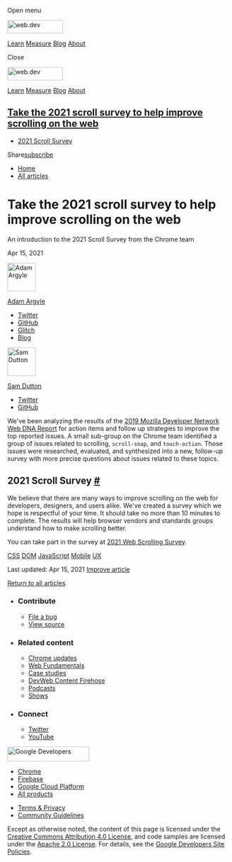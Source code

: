 <span class="w-tooltip w-tooltip--left">Open menu</span>

<a href="/" class="gc-analytics-event header-default__logo-link"><img src="/images/lockup.svg" alt="web.dev" class="header-default__logo" width="125" height="30" /></a>

<a href="/learn/" class="gc-analytics-event header-default__link">Learn</a> <a href="/measure/" class="gc-analytics-event header-default__link">Measure</a> <a href="/blog/" class="gc-analytics-event header-default__link">Blog</a> <a href="/about/" class="gc-analytics-event header-default__link">About</a>

<span class="w-tooltip">Close</span>

<a href="/" class="gc-analytics-event"><img src="/images/lockup.svg" alt="web.dev" class="drawer-default__logo" width="125" height="30" /></a>

<a href="/learn/" class="gc-analytics-event drawer-default__link">Learn</a> <a href="/measure/" class="gc-analytics-event drawer-default__link">Measure</a> <a href="/blog/" class="gc-analytics-event drawer-default__link">Blog</a> <a href="/about/" class="gc-analytics-event drawer-default__link">About</a>

<a href="#take-the-2021-scroll-survey-to-help-improve-scrolling-on-the-web" class="w-toc__header--link">Take the 2021 scroll survey to help improve scrolling on the web</a>
----------------------------------------------------------------------------------------------------------------------------------------------------------------------------

-   [2021 Scroll Survey](#2021-scroll-survey)

Share<a href="/newsletter/" class="gc-analytics-event w-actions__fab w-actions__fab--subscribe"><span>subscribe</span></a>

-   <a href="/" class="gc-analytics-event w-breadcrumbs__link w-breadcrumbs__link--left-justify">Home</a>
-   <a href="/blog" class="gc-analytics-event w-breadcrumbs__link">All articles</a>

Take the 2021 scroll survey to help improve scrolling on the web
================================================================

An introduction to the 2021 Scroll Survey from the Chrome team

Apr 15, 2021

[<img src="https://web-dev.imgix.net/image/admin/jdQIxAJrGuFOtwmuDfIn.jpg?auto=format&amp;fit=crop&amp;h=64&amp;w=64" alt="Adam Argyle" class="w-author__image" sizes="(min-width: 64px) 64px, calc(100vw - 48px)" srcset="https://web-dev.imgix.net/image/admin/jdQIxAJrGuFOtwmuDfIn.jpg?fit=crop&amp;h=64&amp;w=64&amp;auto=format&amp;dpr=1&amp;q=75, https://web-dev.imgix.net/image/admin/jdQIxAJrGuFOtwmuDfIn.jpg?fit=crop&amp;h=64&amp;w=64&amp;auto=format&amp;dpr=2&amp;q=50 2x, https://web-dev.imgix.net/image/admin/jdQIxAJrGuFOtwmuDfIn.jpg?fit=crop&amp;h=64&amp;w=64&amp;auto=format&amp;dpr=3&amp;q=35 3x, https://web-dev.imgix.net/image/admin/jdQIxAJrGuFOtwmuDfIn.jpg?fit=crop&amp;h=64&amp;w=64&amp;auto=format&amp;dpr=4&amp;q=23 4x, https://web-dev.imgix.net/image/admin/jdQIxAJrGuFOtwmuDfIn.jpg?fit=crop&amp;h=64&amp;w=64&amp;auto=format&amp;dpr=5&amp;q=20 5x" width="64" height="64" />](/authors/adamargyle/)

<a href="/authors/adamargyle/" class="w-author__name-link">Adam Argyle</a>

-   <a href="https://twitter.com/argyleink" class="w-author__link">Twitter</a>
-   <a href="https://github.com/argyleink" class="w-author__link">GitHub</a>
-   <a href="https://glitch.com/@argyleink" class="w-author__link">Glitch</a>
-   <a href="https://nerdy.dev" class="w-author__link">Blog</a>

[<img src="https://web-dev.imgix.net/image/admin/wPss4TJX9IJ1CJza7iFY.jpg?auto=format&amp;fit=crop&amp;h=64&amp;w=64" alt="Sam Dutton" class="w-author__image" sizes="(min-width: 64px) 64px, calc(100vw - 48px)" srcset="https://web-dev.imgix.net/image/admin/wPss4TJX9IJ1CJza7iFY.jpg?fit=crop&amp;h=64&amp;w=64&amp;auto=format&amp;dpr=1&amp;q=75, https://web-dev.imgix.net/image/admin/wPss4TJX9IJ1CJza7iFY.jpg?fit=crop&amp;h=64&amp;w=64&amp;auto=format&amp;dpr=2&amp;q=50 2x, https://web-dev.imgix.net/image/admin/wPss4TJX9IJ1CJza7iFY.jpg?fit=crop&amp;h=64&amp;w=64&amp;auto=format&amp;dpr=3&amp;q=35 3x, https://web-dev.imgix.net/image/admin/wPss4TJX9IJ1CJza7iFY.jpg?fit=crop&amp;h=64&amp;w=64&amp;auto=format&amp;dpr=4&amp;q=23 4x, https://web-dev.imgix.net/image/admin/wPss4TJX9IJ1CJza7iFY.jpg?fit=crop&amp;h=64&amp;w=64&amp;auto=format&amp;dpr=5&amp;q=20 5x" width="64" height="64" />](/authors/samdutton/)

<a href="/authors/samdutton/" class="w-author__name-link">Sam Dutton</a>

-   <a href="https://twitter.com/sw12" class="w-author__link">Twitter</a>
-   <a href="https://github.com/samdutton" class="w-author__link">GitHub</a>

We've been analyzing the results of the [2019 Mozilla Developer Network Web DNA Report](https://mdn-web-dna.s3-us-west-2.amazonaws.com/MDN-Web-DNA-Report-2019.pdf) for action items and follow up strategies to improve the top reported issues. A small sub-group on the Chrome team identified a group of issues related to scrolling, `scroll-snap`, and `touch-action`. Those issues were researched, evaluated, and synthesized into a new, follow-up survey with more precise questions about issues related to these topics.

2021 Scroll Survey <a href="#2021-scroll-survey" class="w-headline-link">#</a>
------------------------------------------------------------------------------

We believe that there are many ways to improve scrolling on the web for developers, designers, and users alike. We've created a survey which we hope is respectful of your time. It should take no more than 10 minutes to complete. The results will help browser vendors and standards groups understand how to make scrolling better.

You can take part in the survey at [2021 Web Scrolling Survey](https://google.qualtrics.com/jfe/form/SV_bjbaTccU1lpPlVX).

<a href="/tags/css/" class="w-chip">CSS</a> <a href="/tags/dom/" class="w-chip">DOM</a> <a href="/tags/javascript/" class="w-chip">JavaScript</a> <a href="/tags/mobile/" class="w-chip">Mobile</a> <a href="/tags/ux/" class="w-chip">UX</a>

<span class="w-mr--sm">Last updated: Apr 15, 2021 </span>[Improve article](https://github.com/GoogleChrome/web.dev/blob/master/src/site/content/en/blog/2021-scroll-survey/index.md)

<a href="/blog" class="gc-analytics-event w-article-navigation__link w-article-navigation__link--back w-article-navigation__link--single">Return to all articles</a>

-   ### Contribute

    -   <a href="https://github.com/GoogleChrome/web.dev/issues/new?assignees=&amp;labels=bug&amp;template=bug_report.md&amp;title=" class="w-footer__linkbox-link">File a bug</a>
    -   <a href="https://github.com/googlechrome/web.dev" class="w-footer__linkbox-link">View source</a>

-   ### Related content

    -   <a href="https://blog.chromium.org/" class="w-footer__linkbox-link">Chrome updates</a>
    -   <a href="https://developers.google.com/web/" class="w-footer__linkbox-link">Web Fundamentals</a>
    -   <a href="https://developers.google.com/web/showcase/" class="w-footer__linkbox-link">Case studies</a>
    -   <a href="https://devwebfeed.appspot.com/" class="w-footer__linkbox-link">DevWeb Content Firehose</a>
    -   <a href="/podcasts/" class="w-footer__linkbox-link">Podcasts</a>
    -   <a href="/shows/" class="w-footer__linkbox-link">Shows</a>

-   ### Connect

    -   <a href="https://www.twitter.com/ChromiumDev" class="w-footer__linkbox-link">Twitter</a>
    -   <a href="https://www.youtube.com/user/ChromeDevelopers" class="w-footer__linkbox-link">YouTube</a>

<a href="https://developers.google.com/" class="w-footer__utility-logo-link"><img src="/images/lockup-color.png" alt="Google Developers" class="w-footer__utility-logo" width="185" height="33" /></a>

-   <a href="https://developer.chrome.com/" class="w-footer__utility-link">Chrome</a>
-   <a href="https://firebase.google.com/" class="w-footer__utility-link">Firebase</a>
-   <a href="https://cloud.google.com/" class="w-footer__utility-link">Google Cloud Platform</a>
-   <a href="https://developers.google.com/products" class="w-footer__utility-link">All products</a>

<!-- -->

-   <a href="https://policies.google.com/" class="w-footer__utility-link">Terms &amp; Privacy</a>
-   <a href="/community-guidelines/" class="w-footer__utility-link">Community Guidelines</a>

Except as otherwise noted, the content of this page is licensed under the [Creative Commons Attribution 4.0 License](https://creativecommons.org/licenses/by/4.0/), and code samples are licensed under the [Apache 2.0 License](https://www.apache.org/licenses/LICENSE-2.0). For details, see the [Google Developers Site Policies](https://developers.google.com/terms/site-policies).
